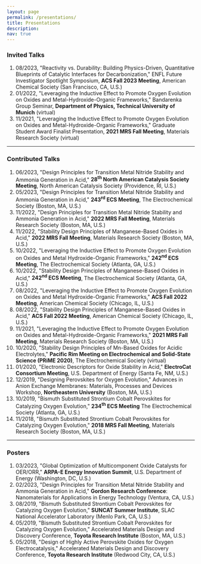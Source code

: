```yaml
---
layout: page
permalink: /presentations/
title: Presentations
description:
nav: true
---
```


### Invited Talks

1. 08/2023, "Reactivity vs. Durability: Building Physics-Driven, Quantitative Blueprints of Catalytic Interfaces for Decarbonization," ENFL Future Investigator Spotlight Symposium, **ACS Fall 2023 Meeting**, American Chemical Society (San Francisco, CA, U.S.)
1. 01/2022, "Leveraging the Inductive Effect to Promote Oxygen Evolution on Oxides and Metal-Hydroxide-Organic Frameworks," Bandarenka Group Seminar, **Department of Physics, Technical University of Munich** (virtual)
1. 11/2021, "Leveraging the Inductive Effect to Promote Oxygen Evolution on Oxides and Metal-Hydroxide-Organic Frameworks," Graduate Student Award Finalist Presentation, **2021 MRS Fall Meeting**, Materials Research
Society (virtual)

---

### Contributed Talks

1. 06/2023, "Design Principles for Transition Metal Nitride Stability and Ammonia Generation in Acid," **28<sup>th</sup> North American Catalysis Society Meeting**, North American Catalysis Society (Providence, RI, U.S.)
1. 05/2023, "Design Principles for Transition Metal Nitride Stability and Ammonia Generation in Acid," **243<sup>rd</sup> ECS Meeting**, The Electrochemical Society (Boston, MA, U.S.)
1. 11/2022, "Design Principles for Transition Metal Nitride Stability and Ammonia Generation in Acid," **2022 MRS Fall Meeting**, Materials Research Society (Boston, MA, U.S.)
1. 11/2022, "Stability Design Principles of Manganese-Based Oxides in Acid," **2022 MRS Fall Meeting**, Materials Research Society (Boston, MA, U.S.)
1. 10/2022, "Leveraging the Inductive Effect to Promote Oxygen Evolution on Oxides and Metal Hydroxide-Organic Frameworks," **242<sup>nd</sup> ECS Meeting**, The Electrochemical Society (Atlanta, GA, U.S.)
1. 10/2022, "Stability Design Principles of Manganese-Based Oxides in Acid," **242<sup>nd</sup> ECS Meeting**, The Electrochemical Society (Atlanta, GA, U.S.)
1. 08/2022, "Leveraging the Inductive Effect to Promote Oxygen Evolution on Oxides and Metal Hydroxide-Organic Frameworks," **ACS Fall 2022 Meeting**, American Chemical Society (Chicago, IL, U.S.)
1. 08/2022, "Stability Design Principles of Manganese-Based Oxides in Acid," **ACS Fall 2022 Meeting**, American Chemical Society (Chicago, IL, U.S.)
1. 11/2021, "Leveraging the Inductive Effect to Promote Oxygen Evolution on Oxides and Metal-Hydroxide-Organic Frameworks," **2021 MRS Fall Meeting**, Materials Research Society (Boston, MA, U.S.)
1. 10/2020, "Stability Design Principles of Mn-Based Oxides for Acidic Electrolytes," **Pacific Rim Meeting on Electrochemical and Solid-State Science (PRiME 2020)**, The Electrochemical Society (virtual)
1. 01/2020, "Electronic Descriptors for Oxide Stability in Acid," **ElectroCat Consortium Meeting**, U.S. Department of Energy (Santa Fe, NM, U.S.)
1. 12/2019, "Designing Perovskites for Oxygen Evolution," Advances in Anion Exchange Membranes: Materials, Processes and Devices Workshop, **Northeastern University** (Boston, MA, U.S.)
1. 10/2019, "Bismuth Substituted Strontium Cobalt Perovskites for Catalyzing Oxygen Evolution," **234<sup>th</sup> ECS Meeting** The Electrochemical Society (Atlanta, GA, U.S.)
1. 11/2018, "Bismuth Substituted Strontium Cobalt Perovskites for Catalyzing Oxygen Evolution," **2018 MRS Fall Meeting**, Materials Research Society (Boston, MA, U.S.)

---

### Posters

1. 03/2023, "Global Optimization of Multicomponent Oxide Catalysts for OER/ORR," **ARPA-E Energy Innovation Summit**, U.S. Department of Energy (Washington, DC, U.S.)
1. 02/2023, "Design Principles for Transition Metal Nitride Stability and Ammonia Generation in Acid," **Gordon Research Conference**: Nanomaterials for Applications in Energy Technology (Ventura, CA, U.S.)
1. 08/2019, "Bismuth Substituted Strontium Cobalt Perovskites for Catalyzing Oxygen Evolution," **SUNCAT Summer Institute**, SLAC National Accelerator Laboratory (Menlo Park, CA, U.S.)
1. 05/2019, "Bismuth Substituted Strontium Cobalt Perovskites for Catalyzing Oxygen Evolution," Accelerated Materials Design and Discovery Conference, **Toyota Research Institute** (Boston, MA, U.S.)
1. 05/2018, "Design of Highly Active Perovskite Oxides for Oxygen Electrocatalysis," Accelerated Materials Design and Discovery Conference, **Toyota Research Institute** (Redwood City, CA, U.S.)
